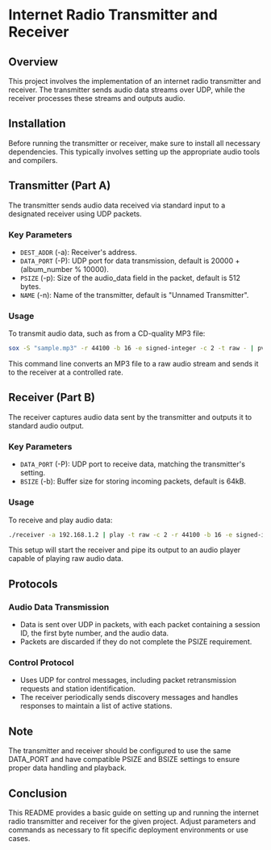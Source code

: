 # Internet Radio Transmitter and Receiver

## Overview

This project involves the implementation of an internet radio transmitter and receiver. The transmitter sends audio data streams over UDP, while the receiver processes these streams and outputs audio.

## Installation

Before running the transmitter or receiver, make sure to install all necessary dependencies. This typically involves setting up the appropriate audio tools and compilers.

## Transmitter (Part A)

The transmitter sends audio data received via standard input to a designated receiver using UDP packets.

### Key Parameters

- `DEST_ADDR` (-a): Receiver's address.
- `DATA_PORT` (-P): UDP port for data transmission, default is 20000 + (album_number % 10000).
- `PSIZE` (-p): Size of the audio_data field in the packet, default is 512 bytes.
- `NAME` (-n): Name of the transmitter, default is "Unnamed Transmitter".

### Usage

To transmit audio data, such as from a CD-quality MP3 file:

```bash
sox -S "sample.mp3" -r 44100 -b 16 -e signed-integer -c 2 -t raw - | pv -q -L $((44100*4)) | ./transmitter -a 192.168.1.2 -n "Radio Music"
```

This command line converts an MP3 file to a raw audio stream and sends it to the receiver at a controlled rate.

## Receiver (Part B)

The receiver captures audio data sent by the transmitter and outputs it to standard audio output.

### Key Parameters

- `DATA_PORT` (-P): UDP port to receive data, matching the transmitter's setting.
- `BSIZE` (-b): Buffer size for storing incoming packets, default is 64kB.

### Usage

To receive and play audio data:

```bash
./receiver -a 192.168.1.2 | play -t raw -c 2 -r 44100 -b 16 -e signed-integer --buffer 32768 -
```

This setup will start the receiver and pipe its output to an audio player capable of playing raw audio data.

## Protocols

### Audio Data Transmission

- Data is sent over UDP in packets, with each packet containing a session ID, the first byte number, and the audio data.
- Packets are discarded if they do not complete the PSIZE requirement.

### Control Protocol

- Uses UDP for control messages, including packet retransmission requests and station identification.
- The receiver periodically sends discovery messages and handles responses to maintain a list of active stations.

## Note

The transmitter and receiver should be configured to use the same DATA_PORT and have compatible PSIZE and BSIZE settings to ensure proper data handling and playback.

## Conclusion

This README provides a basic guide on setting up and running the internet radio transmitter and receiver for the given project. Adjust parameters and commands as necessary to fit specific deployment environments or use cases.
